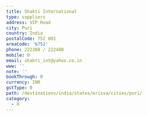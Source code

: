 ```yaml
---
title: Shakti International
type: suppliers
address: VIP Road
city: Puri
country: India
postalCode: 752 001
areaCode: '6752'
phone: 222388 / 222488
mobile: 0
email: shakti_int@yahoo.co.in
www: ''
note: ''
bookThrough: 0
currency: INR
gstType: 0
path: /destinations/india/states/orissa/cities/puri/
category:
  - H
---
```



